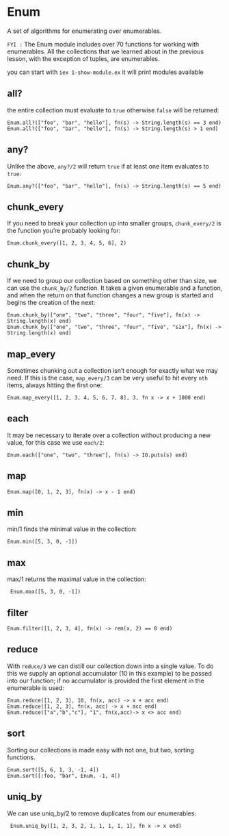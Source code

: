 # Enum
A set of algorithms for enumerating over enumerables.

`FYI :`
The Enum module includes over 70 functions for working with enumerables. All the collections that we learned about in the previous lesson, with the exception of tuples, are enumerables.

you can start with `iex 1-show-module.ex`
it will print modules available

## all?
the entire collection must evaluate to `true` otherwise `false` will be returned:
```
Enum.all?(["foo", "bar", "hello"], fn(s) -> String.length(s) == 3 end)
Enum.all?(["foo", "bar", "hello"], fn(s) -> String.length(s) > 1 end)
```

## any?
Unlike the above, `any?/2` will return `true` if at least one item evaluates to `true`:

```
Enum.any?(["foo", "bar", "hello"], fn(s) -> String.length(s) == 5 end)
```

## chunk_every
If you need to break your collection up into smaller groups, `chunk_every/2` is the function you’re probably looking for:
```
Enum.chunk_every([1, 2, 3, 4, 5, 6], 2)
```

## chunk_by
If we need to group our collection based on something other than size, we can use the `chunk_by/2` function. It takes a given enumerable and a function, and when the return on that function changes a new group is started and begins the creation of the next:
```
Enum.chunk_by(["one", "two", "three", "four", "five"], fn(x) -> String.length(x) end)
Enum.chunk_by(["one", "two", "three", "four", "five", "six"], fn(x) -> String.length(x) end)
```

## map_every

Sometimes chunking out a collection isn’t enough for exactly what we may need. If this is the case, `map_every/3` can be very useful to hit every `nth` items, always hitting the first one:
```
Enum.map_every([1, 2, 3, 4, 5, 6, 7, 8], 3, fn x -> x + 1000 end)
```

## each
It may be necessary to iterate over a collection without producing a new value, for this case we use `each/2`:
```
Enum.each(["one", "two", "three"], fn(s) -> IO.puts(s) end)
```

## map
```
Enum.map([0, 1, 2, 3], fn(x) -> x - 1 end)
```

## min
min/1 finds the minimal value in the collection:
```
Enum.min([5, 3, 0, -1])
```

## max

max/1 returns the maximal value in the collection:
```
 Enum.max([5, 3, 0, -1])
```

## filter
```
Enum.filter([1, 2, 3, 4], fn(x) -> rem(x, 2) == 0 end)
```

## reduce

With `reduce/3` we can distill our collection down into a single value. To do this we supply an optional accumulator (10 in this example) to be passed into our function; if no accumulator is provided the first element in the enumerable is used:
```
Enum.reduce([1, 2, 3], 10, fn(x, acc) -> x + acc end)
Enum.reduce([1, 2, 3], fn(x, acc) -> x + acc end)
Enum.reduce(["a","b","c"], "1", fn(x,acc)-> x <> acc end)
```

## sort
Sorting our collections is made easy with not one, but two, sorting functions.

```
Enum.sort([5, 6, 1, 3, -1, 4])
Enum.sort([:foo, "bar", Enum, -1, 4])
```

## uniq_by
We can use uniq_by/2 to remove duplicates from our enumerables:
```
 Enum.uniq_by([1, 2, 3, 2, 1, 1, 1, 1, 1], fn x -> x end)
```